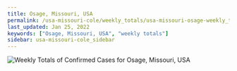 ```yaml
---
title: Osage, Missouri, USA
permalink: /usa-missouri-cole/weekly_totals/usa-missouri-osage-weekly_totals.html
last_updated: Jan 25, 2022
keywords: ["Osage, Missouri, USA", "weekly totals"]
sidebar: usa-missouri-cole_sidebar
---
```


![Weekly Totals of Confirmed Cases for Osage, Missouri, USA](/covid_tracker/images/graphs/usa-missouri-osage-weekly_totals_graph.png)
